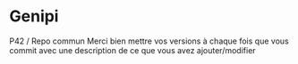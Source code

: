 # Genipi
P42 / Repo commun
Merci bien mettre vos versions à chaque fois que vous commit avec une description de ce que vous avez ajouter/modifier
